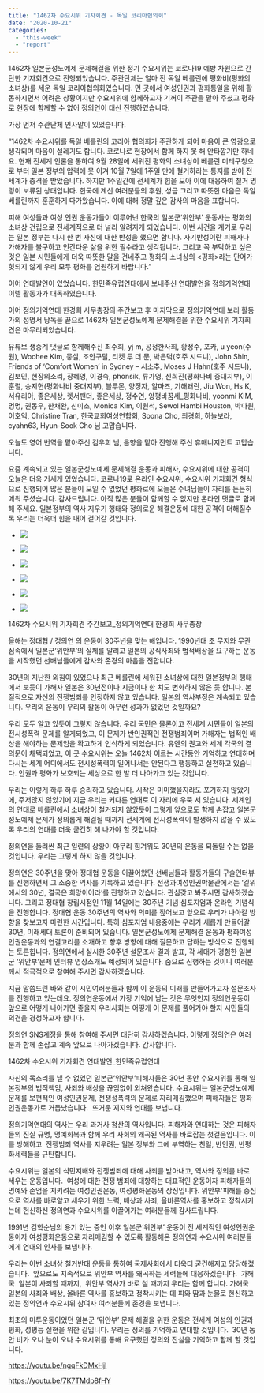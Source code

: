 ```yaml
---
title: "1462차 수요시위 기자회견 - 독일 코리아협의회"
date: "2020-10-21"
categories: 
  - "this-week"
  - "report"
---
```


1462차 일본군성노예제 문제해결을 위한 정기 수요시위는 코로나19 예방 차원으로 간단한 기자회견으로 진행되었습니다. 주관단체는 얼마 전 독일 베를린에 평화비(평화의 소녀상)를 세운 독일 코리아협의회였습니다. 먼 곳에서 여성인권과 평화통일을 위해 활동하시면서 어려운 상황이지만 수요시위에 함께하고자 기꺼이 주관을 맡아 주셨고 평화로 현장에 함께할 수 없어 정의연이 대신 진행하였습니다.

가장 먼저 주관단체 인사말이 있었습니다.

“1462차 수요시위를 독일 베를린의 코리아 협의회가 주관하게 되어 마음이 큰 영광으로 생각되며 마음이 설레기도 합니다. 코로나로 현장에서 함께 하지 못 해 안타깝기만 하네요. 현재 전세계 언론을 통하여 9월 28일에 세워진 평화의 소녀상이 베를린 미테구청으로 부터 일본 정부의 압력에 못 이겨 10월 7일에 1주일 만에 철거하라는 통지를 받아 전세계가 충격을 받았습니다. 하지만 1주일간에 전세계가 힘을 모아 이에 대응하여 철거 명령이 보류된 상태입니다. 한국에 계신 여러분들의 후원, 성금 그리고 따뜻한 마음은 독일 베를린까지 훈훈하게 다가왔습니다. 이에 대해 정말 깊은 감사의 마음을 표합니다.

피해 여성들과 여성 인권 운동가들이 이루어낸 한국의 일본군‘위안부’ 운동사는 평화의 소녀상 건립으로 전세계적으로 더 널리 알려지게 되었습니다. 이번 사건을 계기로 우리는 일본 정부는 다시 한 번 자신에 대한 반성을 했으면 합니다. 자기반성이란 피해자나 가해자를 불구하고 인간다운 삶을 위한 필수라고 생각됩니다. 그리고 꼭 부탁하고 싶은 것은 일본 시민들에게 더욱 따뜻한 말을 건네주고 평화의 소녀상의 <평화>라는 단어가 헛되지 않게 우리 모두 평화를 염원하기 바랍니다.”

이어 연대발언이 있었습니다. 한민족유럽연대에서 보내주신 연대발언을 정의기억연대 이렐 활동가가 대독하였습니다.

이어 정의기억연대 한경희 사무총장의 주간보고 후 마지막으로 정의기억연대 보리 활동가의 성명서 낭독을 끝으로 1462차 일본군성노예제 문제해결을 위한 수요시위 기자회견은 마무리되었습니다.

유튜브 생중계 댓글로 함께해주신 최수희, yj m, 공정한사회, 황정수, 포카, u yeon(수원), Woohee Kim, 뭉살, 조안구달, 티켓 투 더 문, 박은덕(호주 시드니), John Shin, Friends of ‘Comfort Women’ in Sydney – 시소추, Moses J Hahn(호주 시드니), 김보민, 현장의소리, 장혜영, 이경숙, phonsik, 류가영, 신희진(평화나비 중대지부), 이훈렬, 송지현(평화나비 중대지부), 블루몬, 양징자, 알마즈, 기해왜란, Jiu Won, Hs K, 서유리아, 좋은세상, 렛서팬더, 좋은세상, 정수연, 양평바꿈세\_평화나비, yoonmi KIM, 멍멍, 권동우, 한채완, 신미소, Monica Kim, 이원석, Sewol Hambi Houston, 박다원, 이호익, Christine Tran, 한국교회여성연합회, Soona Cho, 최경희, 하늘보라, cyahn63, Hyun-Sook Cho 님 고맙습니다.

오늘도 영어 번역을 맡아주신 김우희 님, 음향을 맡아 진행해 주신 휴매니지먼트 고맙습니다.

요즘 계속되고 있는 일본군성노예제 문제해결 운동과 피해자, 수요시위에 대한 공격이 오늘은 더욱 거세게 있었습니다. 코로나19로 온라인 수요시위, 수요시위 기자회견 형식으로 진행되어 많은 분들이 모일 수 없었던 평화로에 오늘은 수녀님들이 자리를 든든히 메워 주셨습니다. 감사드립니다. 아직 많은 분들이 함께할 수 없지만 온라인 댓글로 함께해 주세요. 일본정부의 역사 지우기 행태와 정의로운 해결운동에 대한 공격이 더해질수록 우리는 더욱더 힘을 내어 걸어갈 것입니다.

- ![](https://womenandwar.net/kr/wp-content/uploads/2020/10/크기변환IMGP0887.jpg)
    
- ![](https://womenandwar.net/kr/wp-content/uploads/2020/10/크기변환IMGP0970.jpg)
    
- ![](https://womenandwar.net/kr/wp-content/uploads/2020/10/크기변환IMGP0997.jpg)
    
- ![](https://womenandwar.net/kr/wp-content/uploads/2020/10/크기변환IMGP1029.jpg)
    
- ![](https://womenandwar.net/kr/wp-content/uploads/2020/10/크기변환IMGP1057.jpg)
    
- ![](https://womenandwar.net/kr/wp-content/uploads/2020/10/크기변환IMGP1096.jpg)
    

1462차 수요시위 기자회견 주간보고\_정의기억연대 한경희 사무총장

올해는 정대협 / 정의연 의 운동이 30주년을 맞는 해입니다. 1990년대 초 무지와 무관심속에서 일본군‘위안부’의 실체를 알리고 일본의 공식사죄와 법적배상을 요구하는 운동을 시작했던 선배님들에게 감사와 존경의 마음을 전합니다.

30년의 지난한 외침이 있었으나 최근 베를린에 세워진 소녀상에 대한 일본정부의 행태에서 보듯이 가해자 일본은 30년전이나 지금이나 한 치도 변화하지 않은 듯 합니다. 본질적으로 자신의 전쟁범죄를 인정하지 않고 있습니다. 일본의 역사부정은 계속되고 있습니다. 우리의 운동이 우리의 활동이 아무런 성과가 없었던 것일까요?

우리 모두 알고 있듯이 그렇지 않습니다. 우리 국민은 물론이고 전세계 시민들이 일본의 전시성폭력 문제를 알게되었고, 이 문제가 반인권적인 전쟁범죄이며 가해자는 법적인 배상을 해야하는 문제임을 확고하게 인식하게 되었습니다. 유엔의 권고와 세계 각국의 결의문이 채택되었고, 이 곳 수요시위는 오늘 1462차 이르는 시간동안 기억하고 연대하며 다시는 세계 어디에서도 전시성폭력이 일어나서는 안된다고 행동하고 실천하고 있습니다. 인권과 평화가 보호되는 세상으로 한 발 더 나아가고 있는 것입니다.

우리는 이렇게 하루 하루 승리하고 있습니다. 시작은 미미했을지라도 포기하지 않았기에, 주저앉지 않았기에 지금 우리는 커다른 연대로 이 자리에 우뚝 서 있습니다. 세계인의 연대로 베를린에서 소녀상이 철거되지 않았듯이 그렇게 앞으로도 함께 손잡고 일본군 성노예제 문제가 정의롭게 해결될 때까지 전세계에 전시성폭력이 발생하지 않을 수 있도록 우리의 연대를 더욱 굳건히 해 나가야 할 것입니다.

정의연을 둘러싼 최근 일련의 상황이 아무리 힘겨워도 30년의 운동을 되돌릴 수는 없을 것입니다. 우리는 그렇게 하지 않을 것입니다.

정의연은 30주년을 맞아 정대협 운동을 이끌어왔던 선배님들과 활동가들의 구술인터뷰를 진행하면서 그 소중한 역사를 기록하고 있습니다. 전쟁과여성인권박물관에서는 ‘길위에서의 30년, 결국은 희망이어라’를 진행하고 있습니다. 관심갖고 봐주시면 감사하겠습니다. 그리고 정대협 창립시점인 11월 14일에는 30주년 기념 심포지엄과 온라인 기념식을 진행합니다. 정대협 운동 30주년의 역사와 의미를 짚어보고 앞으로 우리가 나아갈 방향을 찾보고자 마련한 시간입니다. 특히 심포지엄 내용중에는 우리가 새롭게 만들어갈 30년, 미래세대 토론이 준비되어 있습니다. 일본군성노예제 문제해결 운동과 평화여성인권운동과의 연결고리를 소개하고 향후 방향에 대해 질문하고 답하는 방식으로 진행되는 토론힙니다. 정의연에서 실시한 30주년 설문조사 결과 발표, 각 세대가 경험한 일본군 ‘위안부’문제 인터뷰 영상소개도 예정되어 있습니다. 줌으로 진행하는 것이니 여러분께서 적극적으로 참여해 주시면 감사하겠습니다.

지금 말씀드린 바와 같이 시민여러분들과 함께 이 운동의 미래를 만들어가고자 설문조사를 진행하고 있는데요. 정의연운동에서 가장 기억에 남는 것은 무엇인지 정의연운동이 앞으로 어떻게 나아가면 좋을지 우리사회는 어떻게 이 문제를 풀어가야 할지 시민들의 의견을 경청하고자 합니다.

정의연 SNS계정을 통해 참여해 주시면 대단히 감사하겠습니다. 이렇게 정의연은 여러분과 함께 손잡고 계속 앞으로 나아가겠습니다. 감사합니다.

1462차 수요시위 기자회견 연대발언\_한민족유럽연대

자신의 목소리를 낼 수 없었던 일본군‘위안부’피해자들은 30년 동안 수요시위를 통해 일본정부의 법적책임, 사죄와 배상을 끊임없이 외쳐왔습니다. 수요시위는 일본군성노예제 문제를 보편적인 여성인권문제, 전쟁성폭력의 문제로 자리매김했으며 피해자들은 평화인권운동가로 거듭났습니다.  뜨거운 지지와 연대를 보냅니다.

정의기억연대의 역사는 우리 과거사 청산의 역사입니다. 피해자와 연대하는 것은 피해자들의 진실 규명, 명예회복과 함께 우리 사회의 왜곡된 역사를 바로잡는 첫걸음입니다. 이를 방해하고  전쟁범죄 역사를 지우려는 일본 정부와 그에 부역하는 친일, 반인권, 반평화세력들을 규탄합니다.

수요시위는 일본의 식민지배와 전쟁범죄에 대해 사죄를 받아내고, 역사와 정의를 바로 세우는 운동입니다.  여성에 대한 전쟁 범죄에 대항하는 대표적인 운동이자 피해자들의 명예와 존엄을 지키려는 여성인권운동, 여성평화운동의 상징입니다. 위안부'피해를 중심으로 역사를 바로알고 세우기 위한 노력, 배상과 사죄, 올바른역사를 홍보하고 정착시키는데 헌신하신 정의연과 수요시위를 이끌어가는 여러분들께 감사드립니다.

1991년 김학순님의 용기 있는 증언 이후 일본군‘위안부’ 운동이 전 세계적인 여성인권운동이자 여성평화운동으로 자리매김할 수 있도록 활동해온 정의연과 수요시위 여러분들에게 연대의 인사를 보냅니다.

우리는 이번 소녀상 철거반대 운동을 통하여 국제사회에서 더욱더 굳건해지고 당당해졌습니다.  앞으로도 지속적으로 위안부 역사를 왜곡하는 세력들에 대응하겠습니다.  가해국  일본이 사죄할 때까지,  위안부 역사가 바로 설 때까지 우리는 함께 합니다. 가해국 일본의 사죄와 배상, 올바른 역사를 홍보하고 정착시키는 데 피와 땀과 눈물로 헌신하고 있는 정의연과 수요시위 참여자 여러분들께 존경을 보냅니다.

최초의 미투운동이었던 일본군 ‘위안부’ 문제 해결을 위한 운동은 전세계 여성의 인권과 평화, 성평등 실현을 위한 길입니다. 우리는 정의를 기억하고 연대할 것입니다.  30년 동안 비가 오나 눈이 오나 수요시위를 통해 요구했던 정의와 진실을 기억하고 함께 할 것입니다.

https://youtu.be/ngqFkDMxHjI

https://youtu.be/7K7TMdp8fHY
